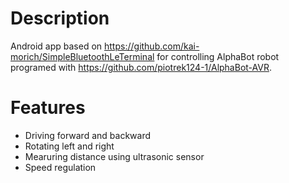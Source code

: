 # Description
Android app based on https://github.com/kai-morich/SimpleBluetoothLeTerminal for controlling AlphaBot robot programed with https://github.com/piotrek124-1/AlphaBot-AVR. </br>
# Features
* Driving forward and backward 
* Rotating left and right
* Mearuring distance using ultrasonic sensor
* Speed regulation
